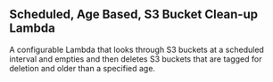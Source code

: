 ## Scheduled, Age Based, S3 Bucket Clean-up Lambda

A configurable Lambda that looks through S3 buckets at a scheduled interval and empties and 
then deletes S3 buckets that are tagged for deletion and older than a specified age.
